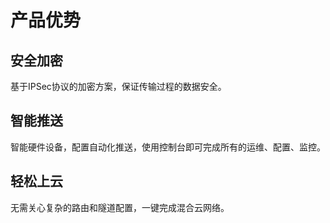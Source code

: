 

# 产品优势

## 安全加密

基于IPSec协议的加密方案，保证传输过程的数据安全。

## 智能推送

智能硬件设备，配置自动化推送，使用控制台即可完成所有的运维、配置、监控。

## 轻松上云

无需关心复杂的路由和隧道配置，一键完成混合云网络。
